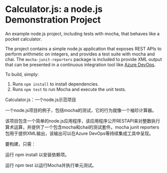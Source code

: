 Calculator.js: a node.js Demonstration Project
==============================================
An example node.js project, including tests with mocha, that behaves like
a pocket calculator.

The project contains a simple node.js application that exposes REST APIs
to perform arithmetic on integers, and provides a test suite with mocha
and chai.  The `mocha-junit-reporters` package is included to provide XML
output that can be presented in a continuous integration tool like
[Azure DevOps](https://azure.com/devops).

To build, simply:

1. Runs `npm install` to install dependencies.
2. Runs `npm test` to run Mocha and execute the unit tests.


Calculator.js：一个node.js示范项目

一个node.js项目的例子，包括mocha的测试，它的行为就像一个袖珍计算器。

该项目包含一个简单的node.js应用程序，该应用程序公开RESTAPI来对整数执行算术运算，并提供了一个包含mocha和chai的测试套件。mocha junit reporters包用于提供XML输出，该输出可以在Azure DevOps等持续集成工具中呈现。

要构建，只需：

运行 npm install 以安装依赖项。

运行 npm test 以运行Mocha并执行单元测试。
